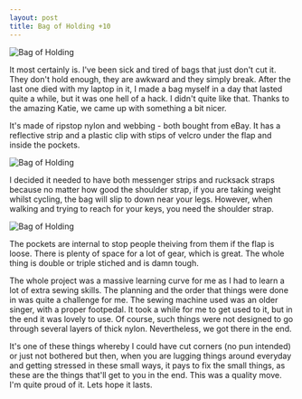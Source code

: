 ```yaml
---
layout: post
title: Bag of Holding +10
---
```


![Bag of Holding](http://farm7.staticflickr.com/6019/6378825121_4e9388c032.jpg)

It most certainly is. I've been sick and tired of bags that just don't cut it. They don't hold enough, they are awkward and they simply break. After the last one died with my laptop in it, I made a bag myself in a day that lasted quite a while, but it was one hell of a hack. I didn't quite like that. Thanks to the amazing Katie, we came up with something a bit nicer.

It's made of ripstop nylon and webbing - both bought from eBay. It has a reflective strip and a plastic clip with stips of velcro under the flap and inside the pockets.


![Bag of Holding](http://farm7.staticflickr.com/6056/6378826867_bf10e495c2.jpg)


I decided it needed to have both messenger strips and rucksack straps because no matter how good the shoulder strap, if you are taking weight whilst cycling, the bag will slip to down near your legs. However, when walking and trying to reach for your keys, you need the shoulder strap. 


![Bag of Holding](http://farm7.staticflickr.com/6222/6378828361_24de53b1c0.jpg)


The pockets are internal to stop people theiving from them if the flap is loose. There is plenty of space for a lot of gear, which is great. The whole thing is double or triple stiched and is damn tough.

The whole project was a massive learning curve for me as I had to learn a lot of extra sewing skills. The planning and the order that things were done in was quite a challenge for me. The sewing machine used was an older singer, with a proper footpedal. It took a while for me to get used to it, but in the end it was lovely to use. Of course, such things were not designed to go through several layers of thick nylon. Nevertheless, we got there in the end.


It's one of these things whereby I could have cut corners (no pun intended) or just not bothered but then, when you are lugging things around everyday and getting stressed in these small ways, it pays to fix the small things, as these are the things that'll get to you in the end. This was a quality move. I'm quite proud of it. Lets hope it lasts.

